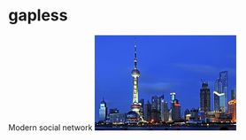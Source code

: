 gapless
=======

Modern social network
![gapless log](https://github.com/GAPLESS/gapless/blob/dev/sh.jpg)

